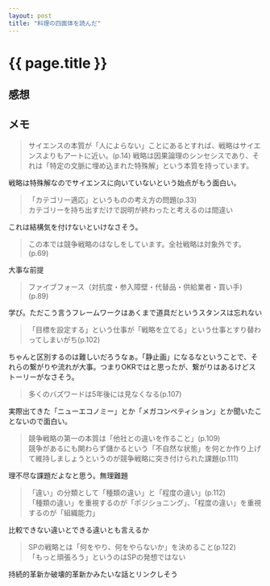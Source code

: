 ```yaml
---
layout: post
title: "料理の四面体を読んだ"
---
```


# {{ page.title }}

## 感想

## メモ

> サイエンスの本質が「人によらない」ことにあるとすれば、戦略はサイエンスよりもアートに近い。(p.14)
> 戦略は因果論理のシンセシスであり、それは「特定の文脈に埋め込まれた特殊解」という本質を持っています。

戦略は特殊解なのでサイエンスに向いていないという始点がもう面白い。

> 「カテゴリー適応」というものの考え方の問題(p.33)  
> カテゴリーを持ち出すだけで説明が終わったと考えるのは間違い

これは結構気を付けないといけなさそう。

> この本では競争戦略のはなしをしています。全社戦略は対象外です。(p.69)

大事な前提

> ファイブフォース（対抗度・参入障壁・代替品・供給業者・買い手) (p.89)

学び。ただこう言うフレームワークはあくまで道具だというスタンスは忘れない

> 「目標を設定する」という仕事が「戦略を立てる」という仕事とすり替わってしまいがち(p.102)

ちゃんと区別するのは難しいだろうなぁ。「静止画」になるなということで、それらの繋がりや流れが大事。つまりOKRではと思ったが、繋がりはあるけどストーリーがなさそう。

> 多くのバズワードは5年後には見なくなる(p.107)

実際出てきた「ニューエコノミー」とか「メガコンペティション」とか聞いたことないので面白い。

> 競争戦略の第一の本質は「他社との違いを作ること」(p.109)  
> 競争があるにも関わらず儲かるという「不自然な状態」を何とか作り上げて維持しましょうというのが競争戦略に突き付けられた課題(p.111)

理不尽な課題だよなと思う。無理難題

> 「違い」の分類として「種類の違い」と「程度の違い」(p.112)  
> 「種類の違い」を重視するのが「ポジショニング」、「程度の違い」を重視するのが「組織能力」

比較できない違いとできる違いとも言えるか

> SPの戦略とは「何をやり、何をやらないか」を決めること(p.122)  
> 「もっと頑張ろう」というのはSPの発想ではない

持続的革新か破壊的革新かみたいな話とリンクしそう




